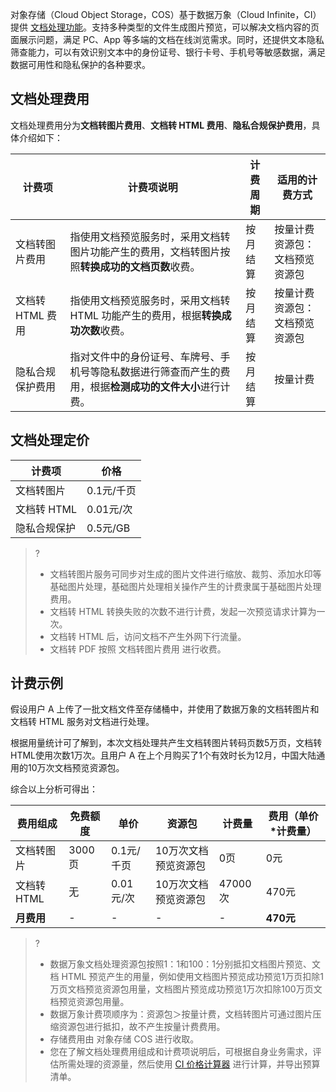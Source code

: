 对象存储（Cloud Object Storage，COS）基于数据万象（Cloud Infinite，CI）提供 [文档处理功能](https://cloud.tencent.com/document/product/436/45906)。支持多种类型的文件生成图片预览，可以解决文档内容的页面展示问题，满足 PC、App 等多端的文档在线浏览需求。同时，还提供文本隐私筛查能力，可以有效识别文本中的身份证号、银行卡号、手机号等敏感数据，满足数据可用性和隐私保护的各种要求。



## 文档处理费用

文档处理费用分为**文档转图片费用**、**文档转 HTML 费用**、**隐私合规保护费用**，具体介绍如下：

| 计费项           | 计费项说明                                                   | 计费周期 | 适用的计费方式                       |
| ---------------- | ------------------------------------------------------------ | -------- | ------------------------------------ |
| 文档转图片费用   | 指使用文档预览服务时，采用文档转图片功能产生的费用，文档转图片按照**转换成功的文档页数**收费。 | 按月结算 | 按量计费<br />资源包：文档预览资源包 |
| 文档转 HTML 费用   | 指使用文档预览服务时，采用文档转 HTML 功能产生的费用，根据**转换成功次数**收费。 | 按月结算 | 按量计费<br />资源包：文档预览资源包 |
| 隐私合规保护费用 | 指对文件中的身份证号、车牌号、手机号等隐私数据进行筛查而产生的费用，根据**检测成功的文件大小**进行计费。 | 按月结算 | 按量计费                             |



## 文档处理定价

| 计费项       | 价格       |
| ------------ | ---------- |
| 文档转图片   | 0.1元/千页 |
| 文档转 HTML   | 0.01元/次  |
| 隐私合规保护 | 0.5元/GB   |

>?
>- 文档转图片服务可同步对生成的图片文件进行缩放、裁剪、添加水印等基础图片处理，基础图片处理相关操作产生的计费隶属于基础图片处理费用。
>- 文档转 HTML 转换失败的次数不进行计费，发起一次预览请求计算为一次。
>- 文档转 HTML 后，访问文档不产生外网下行流量。
>- 文档转 PDF 按照 文档转图片费用 进行收费。



## 计费示例

假设用户 A 上传了一批文档文件至存储桶中，并使用了数据万象的文档转图片和文档转 HTML 服务对文档进行处理。

根据用量统计可了解到，本次文档处理共产生文档转图片转码页数5万页，文档转HTML使用次数1万次。且用户 A 在上个月购买了1个有效时长为12月，中国大陆通用的10万次文档预览资源包。

综合以上分析可得出：

| 费用组成   | 免费额度 | 单价       | 资源包               | 计费量  | 费用（单价*计费量） |
| ---------- | -------- | ---------- | -------------------- | ------- | ------------------- |
| 文档转图片 | 3000页   | 0.1元/千页 | 10万次文档预览资源包 | 0页     | 0元                 |
| 文档转 HTML | 无       | 0.01元/次  | 10万次文档预览资源包 | 47000次 | 470元               |
| **月费用** | -        |          -  |           -           |    -     | **470元**           |

>?
> - 数据万象文档处理资源包按照1：1和100：1分别抵扣文档图片预览、文档 HTML 预览产生的用量，例如使用文档图片预览成功预览1万页扣除1万页文档预览资源包用量，文档图片预览成功预览1万次扣除100万页文档预览资源包用量。
> - 数据万象计费项顺序为：资源包＞按量计费，文档转图片可通过图片压缩资源包进行抵扣，故不产生按量计费费用。
> - 存储费用由 对象存储 COS 进行收取。
> - 您在了解文档处理费用组成和计费项说明后，可根据自身业务需求，评估所需处理的资源量，然后使用 [CI 价格计算器](https://buy.cloud.tencent.com/price/ci/calculator) 进行计算，并导出预算清单。
